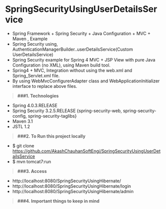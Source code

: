 # SpringSecurityUsingUserDetailsService


* Spring Framework + Spring Security + Java Configuration + MVC + Maven , Example
* Spring Security using, AuthenticationManagerBuilder..userDetailsService(Custom UserDetailsService)
* Spring Security example for Spring 4 MVC + JSP View with pure Java Configuration (no XML), using Maven build tool.
* Spring4 + MVC, Integration without using the web.xml and Spring_Servlet.xml file. 
* By using WebMvcConfigurerAdapter class and WebApplicationInitializer interface to replace above files.

> **###1. Technologies**
* Spring 4.0.3.RELEASE
* Spring Security 3.2.5.RELEASE {spring-security-web, spring-security-config, spring-security-taglibs}
* Maven 3.1
* JSTL 1.2

> **###2. To Run this project locally**
* $ git clone https://github.com/AkashChauhanSoftEngi/SpringSecurityUsingUserDetailsService
* $ mvn tomcat7:run

> **###3.  Access** 
* http://localhost:8080/SpringSecurityUsingHibernate/
* http://localhost:8080/SpringSecurityUsingHibernate/login
* http://localhost:8080/SpringSecurityUsingHibernate/admin

> **###4. Important things to keep in mind**
